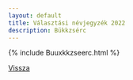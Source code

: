```yaml
---
layout: default
title: Választási névjegyzék 2022
description: Bükkzsérc
---
```


{% include Buuxkkzseerc.html %}

[Vissza](./)